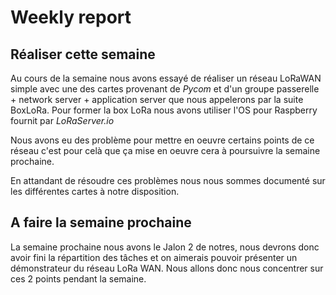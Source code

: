 # Weekly report

## Réaliser cette semaine

Au cours de la semaine nous avons essayé de réaliser un réseau LoRaWAN simple avec une des cartes provenant de *Pycom* et d'un groupe passerelle + network server + application server que nous appelerons par la suite BoxLoRa. Pour former la box LoRa nous avons utiliser l'OS pour Raspberry fournit par *LoRaServer.io* 

Nous avons eu des problème pour mettre en oeuvre certains points de ce réseau c'est pour celà que ça mise en oeuvre cera à poursuivre la semaine prochaine.

En attandant de résoudre ces problèmes nous nous sommes documenté sur les différentes cartes à notre disposition.


## A faire la semaine prochaine

La semaine prochaine nous avons le Jalon 2 de notres, nous devrons donc avoir fini la répartition des tâches et on aimerais pouvoir présenter un démonstrateur du réseau LoRa WAN. Nous allons donc nous concentrer sur ces 2 points pendant la semaine.
